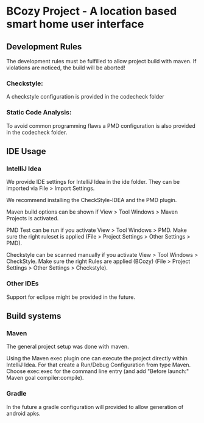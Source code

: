 # BCozy Project - A location based smart home user interface

## Development Rules
The development rules must be fulfilled to allow project build with maven.
If violations are noticed, the build will be aborted!

### Checkstyle:
A checkstyle configuration is provided in the codecheck folder

### Static Code Analysis:
To avoid common programming flaws a PMD configuration is also provided in the codecheck folder.

## IDE Usage

### IntelliJ Idea
We provide IDE settings for IntelliJ Idea in the ide folder.
They can be imported via File > Import Settings.

We recommend installing the CheckStyle-IDEA and the PMD plugin.

Maven build options can be shown if View > Tool Windows > Maven Projects is activated.

PMD Test can be run if you activate View > Tool Windows > PMD.
Make sure the right ruleset is applied (File > Project Settings > Other Settings > PMD).

Checkstyle can be scanned manually if you activate View > Tool Windows > CheckStyle.
Make sure the right Rules are applied (BCozy) (File > Project Settings > Other Settings > Checkstyle).

### Other IDEs
Support for eclipse might be provided in the future.

## Build systems

### Maven
The general project setup was done with maven.

Using the Maven exec plugin one can execute the project directly within IntelliJ Idea.
For that create a Run/Debug Configuration from type Maven. Choose exec:exec for the
command line entry (and add "Before launch:" Maven goal compiler:compile).

### Gradle
In the future a gradle configuration will provided to allow generation of android apks.

